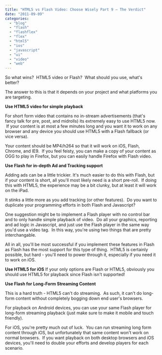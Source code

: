 ```yaml
---
title: "HTML5 vs Flash Video: Choose Wisely Part 9 – The Verdict"
date: "2011-09-09"
categories:
  - "blog"
  - "flash"
  - "flashflex"
  - "flex"
  - "html5"
  - "ios"
  - "javascript"
  - "ui"
  - "video"
  - "web"
---
```


So what wins?  HTML5 video or Flash?  What should you use, what's better?

The answer to this is that it depends on your project and what platforms you are targeting.

**Use HTML5 video for simple playback**

For short form video that contains no in-stream advertisements (that's fancy talk for pre, post, and midrolls) its extremely easy to use HTML5 now.  If your content is at most a few minutes long and you want it to work on any browser and any device you should use HTML5 with a Flash fallback (or vice versa).

Your content should be MP4/h264 so that it will work on iOS, Flash, Chrome, and IE9.  If you feel feisty, you can make a copy of your content as OGG to play in Firefox, but you can easily handle Firefox with Flash video.

**Use Flash for in-depth Ad and Tracking support**

Adding ads can be a little trickier. It's much easier to do this with Flash, but if your content is short, all you'll most likely need is a short pre-roll.  If doing this with HTML5, the experience may be a bit clunky, but at least it will work on the iPad.

It stinks a little more as you add tracking (or other features).  Do you want to duplicate your programming efforts in both Flash and Javascript?

One suggestion might be to implement a Flash player with no control bar and to only handle simple playback of video.  Do all your graphics, reporting and ad logic in Javascript, and just use the Flash player in the same way you'd use a video tag.  In this way, you're using two things that are pretty interchangable.

All in all, you'll be most successful if you implement these features in Flash as Flash has the most support for this type of thing.  HTML5 is certainly possible, but hard - you'll need to power through it, especially if you need it to work on iOS.

**Use HTML5 for iOS** If your only options are Flash or HTML5, obviously you should use HTML5 for playback since Flash isn't supported!

**Use Flash for Long-Form Streaming Content**

This is a hard truth - HTML5 can't do streaming.  As such, it can't do long-form content without completely bogging down end user's browsers.

For playback on Android devices, you can use your same Flash player for long-form streaming playback (just make sure to make it mobile and touch friendly).

For iOS, you're pretty much out of luck.  You can run streaming long form content through iOS, but unfortunately that same content won't work on normal browsers.  If you want playback on both desktop browsers and iOS devices, you'll need to double your efforts and develop players for each scenario.
